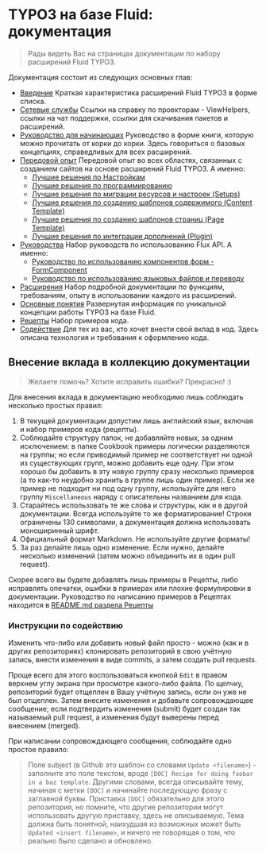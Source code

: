 TYPO3 на базе Fluid: документация
==================================

> Рады видеть Вас на страницах документации по набору расширений Fluid TYPO3.

Документация состоит из следующих основных глав:

* [Введение](Introduction.md)
  Краткая характеристика расширений Fluid TYPO3 в форме списка.
* [Сетевые службы](OnlineServices.md)
  Ссылки на справку по проекторам - ViewHelpers, ссылки на чат поддержки, ссылки для скачивания пакетов и расширений.
* [Руководство для начинающих](BeginnersGuide.md)
  Руководство в форме книги, которую можно прочитать от корки до корки. Здесь говориться о базовых концепциях, справедливых для всех расширений.
* [Передовой опыт](BestPractice/)
  Передовой опыт во всех областях, связанных с созданием сайтов на основе расширений Fluid TYPO3. А именно:
  * [Лучшие решения по Настройкам](BestPractice/Configuration.md)
  * [Лучшие решения по программированию](BestPractice/CodeBuilding.md)
  * [Лучшие решения по миграции ресурсов и настроек (Setups)](BestPractice/Migration.md)
  * [Лучшие решения по созданию шаблонов содержимого (Content Template)](BestPractice/Content.md)
  * [Лучшие решения по созданию шаблонов страниц (Page Template)](BestPractice/Pages.md)
  * [Лучшие решения по интеграции дополнений (Plugin)](BestPractice/Plugins.md)
* [Руководства](Guides/)
  Набор руководств по использованию Flux API. А именно:
  * [Руководство по использованию компонентов форм - FormComponent](Guides/FormComponent.md)
  * [Руководство по использованию языковых файлов и переводу](Guides/WorkingWithLocallang.md)
* [Расширения](Extensions.md)
  Набор подробной документации по функциям, требованиям, опыту в использовании каждого из расширений.
* [Основные понятия](Concepts/)
  Развернутая информация по уникальной концепции работы TYPO3 на базе Fluid.
* [Рецепты](Cookbook/)
  Набор примеров кода.
* [Содействие](Contributing/)
  Для тех из вас, кто хочет внести свой вклад в код. Здесь описана технология и требования к оформлению кода.

## Внесение вклада в коллекцию документации

> Желаете помочь? Хотите исправить ошибки? Прекрасно! :)

Для внесения вклада в документацию необходимо лишь соблюдать несколько простых правил:

1. В текущей документации допустим лишь английский язык, включая и набор примеров кода (рецепты).
2. Соблюдайте структуру папок, не добавляйте новых, за одним исключением: в папке Cookbook примеры логически разделяются на
группы; но если приводимый пример не соответствует ни одной из существующих групп, можно добавить еще одну. При этом хорошо бы
добавить в эту новую группу сразу несколько примеров (а то как-то неудобно хранить в группе лишь один пример). Если же пример не подходит ни под одну группу, используйте для него группу `Miscellaneous` наряду с описательны названием для кода.
3. Старайтесь использовать те же слова и структуры, как и в другой документации. Всегда используйте то же форматирование!
Строки ограничены 130 символами, а документация должна использовать моноширинный шрифт.
4. Официальный формат Markdown. Не используйте другие форматы!
5. За раз делайте лишь одно изменение. Если нужно, делайте несколько изменений (затем можно объединить их в один pull request).

Скорее всего вы будете добавлять лишь примеры в Рецепты, либо исправлять опечатки, ошибки в примерах или плохие формулировки в
документации. Руководство по написанию примеров в Рецептах находится в [README.md раздела Рецепты](Cookbook/)

### Инструкции по содействию

Изменить что-либо или добавить новый файл просто - можно (как и в других репозиториях) клонировать репозиторий в свою учётную
запись, внести изменения в виде commits, а затем создать pull requests.

Проще всего для этого воспользоваться кнопкой `Edit` в правом верхнем углу экрана при просмотре какого-либо файла. По щелчку,
репозиторий будет отщеплен в Вашу учётную запись, если он уже не был отщеплен. Затем внесите изменения и добавьте
сопровождающее сообщение; если подтвердить изменения (submit) будет создан так называемый pull request, а изменения будут выверены перед внесением (merged).

При написании сопровождающего сообщения, соблюдайте одно простое правило:

> Поле subject (в Github это шаблон со словами `Update <filename>`) - заполните это поле текстом, вроде
> `[DOC] Recipe for doing foobar in a baz template`. Другими словами, всегда описывайте тему, начиная с метки `[DOC]` и начинайте
> последующую фразу с заглавной буквы. Приставка `[DOC]` обязательно для этого репозитория, но помните, что другие репозитории
> могут использовать другую приставку, здесь не описываемую. Тема должна быть понятной, наихудшая из возможных может быть
> `Updated <insert filename>`, и ничего не говорящая о том, что реально было сделано и обновлено.

